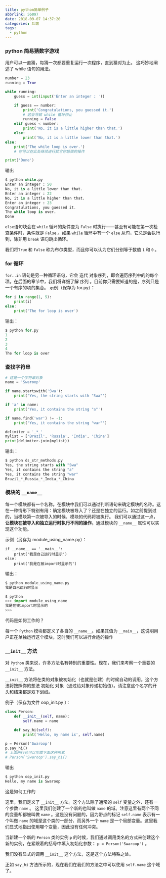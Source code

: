 ```yaml
---
title: python简单例子
abbrlink: 56097
date: 2018-09-07 14:37:20
categories: 后端
tags:
  - python
---
```


### python 简易猜数字游戏
用户可以一直猜，每猜一次都要重复运行一次程序，直到猜对为止。 这巧妙地阐述了 while 语句的用法。
```python
number = 23
running = True

while running:
    guess = int(input('Enter an integer : '))

    if guess == number:
        print('Congratulations, you guessed it.')
        # 这会导致 while 循环停止
        running = False
    elif guess < number:
        print('No, it is a little higher than that.')
    else:
        print('No, it is a little lower than that.')
else:
    print('The while loop is over.')
    # 你可以在此处继续进行其它你想做的操作

print('Done')
```

输出
```python
$ python while.py
Enter an integer : 50
No, it is a little lower than that.
Enter an integer : 22
No, it is a little higher than that.
Enter an integer : 23
Congratulations, you guessed it.
The while loop is over.
Done
```
`else`语句块会在 `while` 循环的条件变为 `False` 时执行——甚至有可能在第一次检查条件时，条件就是 `False` 。如果 `while` 循环中有一个 `else` 从句，它总是会执行到，除非用 `break` 语句跳出循环。

我们将`True` 和 `False` 称为布尔类型，而且你可以认为它们分别等于数值 `1` 和 `0` 。


### for 循环
`for..in` 语句是另一种循环语句，它会 迭代 对象序列，即会遍历序列中的的每个项。在后面的章节中，我们将详细了解 序列 。目前你只需要知道的是，序列只是一个有序的项的集合。
示例（保存为 for.py）：
```python
for i in range(1, 5):
    print(i)
else:
    print('The for loop is over')
```
输出：
```python
$ python for.py
1
2
3
4
The for loop is over
```

### 查找字符串
```python
# 这是一个字符串对象
name = 'Swaroop'

if name.startswith('Swa'):
    print('Yes, the string starts with "Swa"')

if 'a' in name:
    print('Yes, it contains the string "a"')

if name.find('war') != -1:
    print('Yes, it contains the string "war"')

delimiter = '_*_'
mylist = ['Brazil', 'Russia', 'India', 'China']
print(delimiter.join(mylist))
```
输出：
```python
$ python ds_str_methods.py
Yes, the string starts with "Swa"
Yes, it contains the string "a"
Yes, it contains the string "war"
Brazil_*_Russia_*_India_*_China
```

### 模块的 `__name__`
每一个模块都有一个名称，在模块中我们可以通过判断语句来确定模块的名称。这在一种情形下特别有用：确定模块被导入了？还是在独立的运行。如之前提到过的，当模块第一次被导入的时候，模块的代码将被执行。
我们可以通过这一点，**让模块在被导入和独立运行时执行不同的操作**。通过模块的 `__name__` 属性可以实现这个功能。

示例（另存为 module_using_name.py）：
```pythonpython
if __name__ == '__main__':
    print('我是自己运行时显示')
else:
    print('我是在被import时显示的')
```

输出：
```python
$ python module_using_name.py
我是自己运行时显示

$ python
>>> import module_using_name
我是在被import时显示的
>>>
```
代码是如何工作的？

每一个 `Python` 模块都定义了各自的 `__name__`。如果其值为 `__main__`，这说明用户正在单独运行这个模块，这时我们可以进行合适的操作

### `__init__` 方法
对 `Python` 类来说，许多方法名有特别的重要性。现在，我们来考察一个重要的 `__init__` 方法。

`__init__` 方法将在类的对象被初始化（也就是创建）的时候自动的调用。这个方法将按照你的想法 初始化 对象（通过给对象传递初始值）。请注意这个名字的开头和结束都是双下划线。

例子（保存为文件  oop_init.py ）：
```python
class Person:
    def __init__(self, name):
        self.name = name

    def say_hi(self):
        print('Hello, my name is', self.name)

p = Person('Swaroop')
p.say_hi()
# 上面两行也可以写成下面这种形式
# Person('Swaroop').say_hi()
```

输出
```python
$ python oop_init.py
Hello, my name is Swaroop
```
这是如何工作的

这里，我们定义了 `__init__` 方法。这个方法除了通常的 `self` 变量之外，还有一个参数 `name` 。 这里我们创建了一个新的也叫做 `name` 的域。注意这里有两个不同的变量却都被叫做 `name` 。这是没有问题的，因为带点的标记 `self.name` 表示有一个叫做 `name` 的域是这个类的一部分，而另外一个  `name` 是一个局部变量。这里我们显式地指出使用哪个变量，因此没有任何冲突。

当新建一个新的 `Person` 类的实例 `p` 的时候，我们通过调用类名的方式来创建这个新的实例，在紧跟着的括号中填入初始化参数： `p = Person('Swaroop')` 。

我们没有显式的调用 `__init__` 这个方法，这是这个方法特殊之处。

正如 `say_hi` 方法所示的，现在我们在我们的方法之中可以使用 `self.name` 这个域了。
